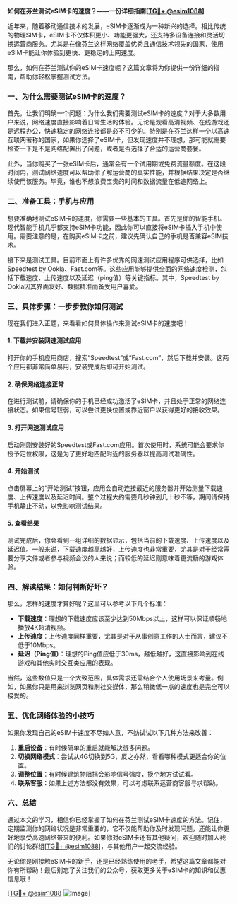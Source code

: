 **如何在芬兰测试eSIM卡的速度？——一份详细指南[[TG💪+ @esim1088](https://t.me/s/esim1088)]**

近年来，随着移动通信技术的发展，eSIM卡逐渐成为一种新兴的选择。相比传统的物理SIM卡，eSIM卡不仅体积更小、功能更强大，还支持多设备连接和灵活切换运营商服务。尤其是在像芬兰这样网络覆盖优秀且通信技术领先的国家，使用eSIM卡能让你体验到更快、更稳定的上网速度。

那么，如何在芬兰测试你的eSIM卡速度呢？这篇文章将为你提供一份详细的指南，帮助你轻松掌握测试方法。

### 一、为什么需要测试eSIM卡的速度？

首先，让我们明确一个问题：为什么我们需要测试eSIM卡的速度？对于大多数用户来说，网络速度直接影响着日常生活的体验。无论是观看高清视频、在线游戏还是远程办公，快速稳定的网络连接都是必不可少的。特别是在芬兰这样一个以高速互联网著称的国家，如果你选择了eSIM卡，但发现速度并不理想，那可能就需要检查一下是不是网络配置出了问题，或者是否选择了合适的运营商套餐。

此外，当你购买了一张eSIM卡后，通常会有一个试用期或免费流量额度。在这段时间内，测试网络速度可以帮助你了解运营商的真实性能，并根据结果决定是否继续使用该服务。毕竟，谁也不想浪费宝贵的时间和数据流量在低速网络上。

### 二、准备工具：手机与应用

想要准确地测试eSIM卡的速度，你需要一些基本的工具。首先是你的智能手机。现代智能手机几乎都支持eSIM卡功能，因此你可以直接将eSIM卡插入手机中使用。需要注意的是，在购买eSIM卡之前，建议先确认自己的手机是否兼容eSIM技术。

接下来是测试工具。目前市面上有许多优秀的网速测试应用程序可供选择，比如Speedtest by Ookla、Fast.com等。这些应用能够提供全面的网络速度检测，包括下载速度、上传速度以及延迟（ping值）等关键指标。其中，Speedtest by Ookla因其界面友好、数据精准而备受用户喜爱。

### 三、具体步骤：一步步教你如何测试

现在我们进入正题，来看看如何具体操作来测试eSIM卡的速度吧！

#### 1. 下载并安装网速测试应用

打开你的手机应用商店，搜索“Speedtest”或“Fast.com”，然后下载并安装。这两个应用都非常简单易用，安装完成后即可开始测试。

#### 2. 确保网络连接正常

在进行测试前，请确保你的手机已经成功激活了eSIM卡，并且处于正常的网络连接状态。如果信号较弱，可以尝试更换位置或靠近窗户以获得更好的接收效果。

#### 3. 打开网速测试应用

启动刚刚安装好的Speedtest或Fast.com应用。首次使用时，系统可能会要求你授予定位权限，这是为了更好地匹配附近的服务器以提高测试准确性。

#### 4. 开始测试

点击屏幕上的“开始测试”按钮，应用会自动连接最近的服务器并开始测量下载速度、上传速度以及延迟时间。整个过程大约需要几秒钟到几十秒不等，期间请保持手机静止不动，以免影响测试结果。

#### 5. 查看结果

测试完成后，你会看到一组详细的数据显示，包括当前的下载速度、上传速度以及延迟值。一般来说，下载速度越高越好，上传速度也非常重要，尤其是对于经常需要分享文件或者参与视频会议的人来说；而较低的延迟则意味着更流畅的游戏体验。

### 四、解读结果：如何判断好坏？

那么，怎样的速度才算好呢？这里可以参考以下几个标准：

- **下载速度**：理想的下载速度应该至少达到50Mbps以上，这样可以保证顺畅地播放4K超清视频。
- **上传速度**：上传速度同样重要，尤其是对于从事创意工作的人士而言，建议不低于10Mbps。
- **延迟（Ping值）**：理想的Ping值应低于30ms，越低越好，这直接影响到在线游戏和其他实时交互类应用的表现。

当然，这些数值只是一个大致范围，具体需求还需结合个人使用场景来考量。例如，如果你只是用来浏览网页和刷社交媒体，那么稍微低一点的速度也是完全可以接受的。

### 五、优化网络体验的小技巧

如果你发现自己的eSIM卡速度不尽如人意，不妨试试以下几种方法来改善：

1. **重启设备**：有时候简单的重启就能解决很多问题。
2. **切换网络模式**：尝试从4G切换到5G，反之亦然，看看哪种模式更适合你的位置。
3. **调整位置**：有时候建筑物阻挡会影响信号强度，换个地方试试看。
4. **联系客服**：如果上述方法都没有效果，可以考虑联系运营商客服寻求帮助。

### 六、总结

通过本文的学习，相信你已经掌握了如何在芬兰测试eSIM卡速度的方法。记住，定期监测你的网络状况是非常重要的，它不仅能帮助你及时发现问题，还能让你更好地享受高速网络带来的便利。如果你对eSIM卡还有其他疑问，欢迎随时加入我们的讨论群组[[TG💪+ @esim1088](https://t.me/s/esim1088)]，与其他用户一起交流经验。

无论你是刚接触eSIM卡的新手，还是已经熟练使用的老手，希望这篇文章都能对你有所帮助！最后别忘了关注我们的公众号，获取更多关于eSIM卡的知识和优惠信息哦！

[[TG💪+ @esim1088](https://t.me/s/esim1088) ![Image](https://i.postimg.cc/4NQfJmqS/Snipaste-2025-05-13-00-14-12.png)]